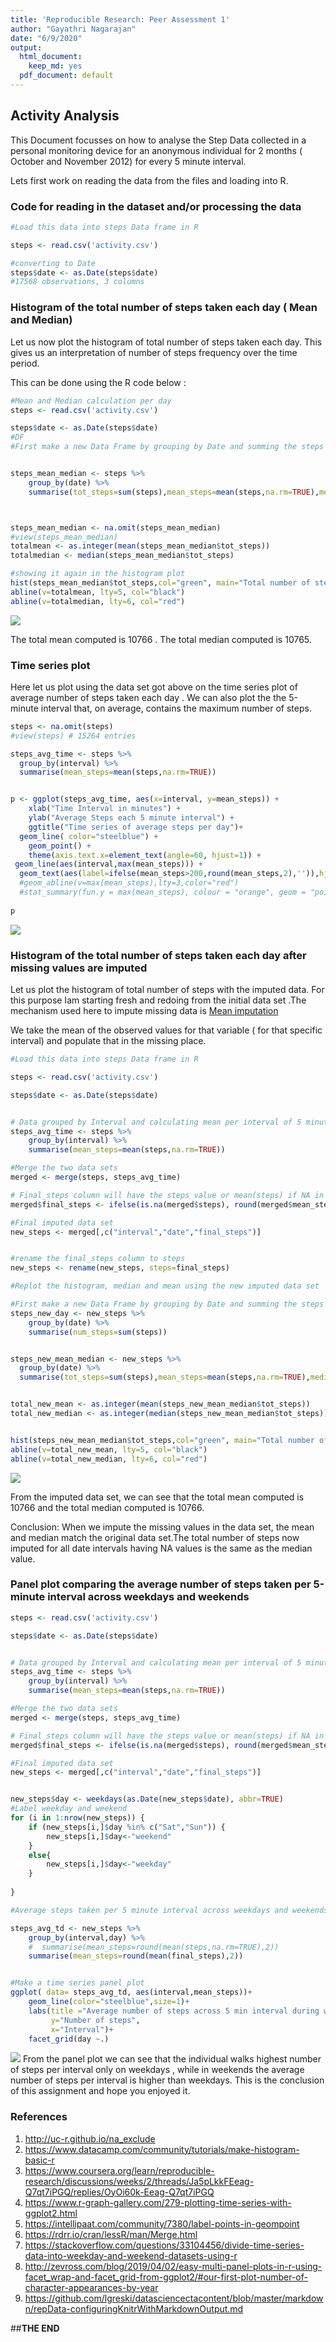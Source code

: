 ```yaml
---
title: 'Reproducible Research: Peer Assessment 1'
author: "Gayathri Nagarajan"
date: "6/9/2020"
output:
  html_document:
    keep_md: yes
  pdf_document: default
---
```





## Activity Analysis 

This Document focusses on how to analyse the Step Data collected in a personal monitoring device for an anonymous individual for 2 months ( October and November 2012) for every 5 minute interval.

Lets first work on reading the data from the files and loading into R.  

### Code for reading in the dataset and/or processing the data
 

```r
#Load this data into steps Data frame in R

steps <- read.csv('activity.csv')

#converting to Date
steps$date <- as.Date(steps$date)
#17568 observations, 3 columns
```

### Histogram of the total number of steps taken each day ( Mean and Median)
Let us now plot the histogram of total number of steps taken each day. This gives us an interpretation of number of steps frequency over the time period.

This can be done using the R code below :


```r
#Mean and Median calculation per day
steps <- read.csv('activity.csv')

steps$date <- as.Date(steps$date)
#DF
#First make a new Data Frame by grouping by Date and summing the steps per date


steps_mean_median <- steps %>%
    group_by(date) %>%
    summarise(tot_steps=sum(steps),mean_steps=mean(steps,na.rm=TRUE),median_steps= median(steps[steps>0]))



steps_mean_median <- na.omit(steps_mean_median)
#view(steps_mean_median)
totalmean <- as.integer(mean(steps_mean_median$tot_steps))
totalmedian <- median(steps_mean_median$tot_steps)

#showing it again in the histogram plot
hist(steps_mean_median$tot_steps,col="green", main="Total number of steps each day", xlab="Number of steps per day",border="blue", ylab="Frequency of Steps")
abline(v=totalmean, lty=5, col="black")   
abline(v=totalmedian, lty=6, col="red")  
```

![](PA1_template_files/figure-html/3_mean_median-1.png)<!-- -->

The total mean computed is 10766 .
The total  median computed is 10765.

### Time series plot

Here let us plot using the data set got above on the time series plot of average number of steps taken each day . We can also plot the the 5-minute interval that, on average, contains the maximum number of steps.


```r
steps <- na.omit(steps)
#view(steps) # 15264 entries 

steps_avg_time <- steps %>%
  group_by(interval) %>%
  summarise(mean_steps=mean(steps,na.rm=TRUE))


p <- ggplot(steps_avg_time, aes(x=interval, y=mean_steps)) +
    xlab("Time Interval in minutes") +
    ylab("Average Steps each 5 minute interval") +
    ggtitle("Time series of average steps per day")+
  geom_line( color="steelblue") + 
    geom_point() +
    theme(axis.text.x=element_text(angle=60, hjust=1)) +
 geom_line(aes(interval,max(mean_steps))) +
  geom_text(aes(label=ifelse(mean_steps>200,round(mean_steps,2),'')),hjust=0,vjust=0)
  #geom_abline(v=max(mean_steps),lty=3,color="red")
  #stat_summary(fun.y = max(mean_steps), colour = "orange", geom = "point", size = 5)
  
p
```

![](PA1_template_files/figure-html/4_5_time_Series-1.png)<!-- -->

### Histogram of the total number of steps taken each day after missing values are imputed
Let us plot the histogram of total number of steps  with the imputed data. For this purpose Iam starting fresh and redoing from the initial data set .The mechanism used here to impute missing data is [Mean imputation ][1]  

[1]:  https://lgreski.github.io/datasciencedepot/references/missingValueImputation-Gelman.PDF "Title" 

We take the mean of the observed values for that variable ( for that specific interval) and populate that in the missing place.



```r
#Load this data into steps Data frame in R

steps <- read.csv('activity.csv')

steps$date <- as.Date(steps$date)


# Data grouped by Interval and calculating mean per interval of 5 minutes
steps_avg_time <- steps %>%
    group_by(interval) %>%
    summarise(mean_steps=mean(steps,na.rm=TRUE))

#Merge the two data sets 
merged <- merge(steps, steps_avg_time)

# Final_steps column will have the steps value or mean(steps) if NA in initial data set
merged$final_steps <- ifelse(is.na(merged$steps), round(merged$mean_steps,2),merged$steps) #GN

#Final imputed data set
new_steps <- merged[,c("interval","date","final_steps")]


#rename the final_steps column to steps 
new_steps <- rename(new_steps, steps=final_steps)

#Replot the histogram, median and mean using the new imputed data set

#First make a new Data Frame by grouping by Date and summing the steps per date
steps_new_day <- new_steps %>%
    group_by(date) %>%
    summarise(num_steps=sum(steps))


steps_new_mean_median <- new_steps %>%
  group_by(date) %>%
  summarise(tot_steps=sum(steps),mean_steps=mean(steps,na.rm=TRUE),median_steps= median(steps[steps>0]))


total_new_mean <- as.integer(mean(steps_new_mean_median$tot_steps))
total_new_median <- as.integer(median(steps_new_mean_median$tot_steps))


hist(steps_new_mean_median$tot_steps,col="green", main="Total number of steps each day(Imputed)", xlab="Number of steps per day",border="blue", ylab="Frequency of Steps")
abline(v=total_new_mean, lty=5, col="black")   
abline(v=total_new_median, lty=6, col="red")  
```

![](PA1_template_files/figure-html/6_7_imput-1.png)<!-- -->


From the imputed data set, we can see that the total mean computed is 10766 and the total  median computed is 10766. 

Conclusion: When we impute the missing values in the data set, the mean and median match the original data set.The total number of steps now imputed for all date intervals having NA values is the same as the median value.


###  Panel plot comparing the average number of steps taken per 5-minute interval across weekdays and weekends


```r
steps <- read.csv('activity.csv')

steps$date <- as.Date(steps$date)


# Data grouped by Interval and calculating mean per interval of 5 minutes
steps_avg_time <- steps %>%
    group_by(interval) %>%
    summarise(mean_steps=mean(steps,na.rm=TRUE))

#Merge the two data sets 
merged <- merge(steps, steps_avg_time)

# Final_steps column will have the steps value or mean(steps) if NA in initial data set
merged$final_steps <- ifelse(is.na(merged$steps), round(merged$mean_steps,2),as.integer(merged$steps))

#Final imputed data set
new_steps <- merged[,c("interval","date","final_steps")]


new_steps$day <- weekdays(as.Date(new_steps$date), abbr=TRUE)
#Label weekday and weekend
for (i in 1:nrow(new_steps)) {                                     
    if (new_steps[i,]$day %in% c("Sat","Sun")) {            
        new_steps[i,]$day<-"weekend"                         
    }
    else{
        new_steps[i,]$day<-"weekday"                        
    }
    
}

#Average steps taken per 5 minute interval across weekdays and weekends

steps_avg_td <- new_steps %>%
    group_by(interval,day) %>%
    #  summarise(mean_steps=round(mean(steps,na.rm=TRUE),2))
    summarise(mean_steps=round(mean(final_steps),2))


#Make a time series panel plot
ggplot( data= steps_avg_td, aes(interval,mean_steps))+
    geom_line(color="steelblue",size=1)+
    labs(title ="Average number of steps across 5 min interval during weekdays and weekends ",
         y="Number of steps",
         x="Interval")+
    facet_grid(day ~.)
```

![](PA1_template_files/figure-html/panel-1.png)<!-- -->
From the panel plot we can see that the individual walks highest number of steps per interval only on weekdays , while in weekends the average number of steps per interval is higher than weekdays.
This is the conclusion of this assignment and hope you enjoyed it.

###  References
1.  http://uc-r.github.io/na_exclude
2.  https://www.datacamp.com/community/tutorials/make-histogram-basic-r
3.  https://www.coursera.org/learn/reproducible-research/discussions/weeks/2/threads/Ja5pLkkFEeag-Q7qt7iPGQ/replies/OyOi60k-Eeag-Q7qt7iPGQ
4.  https://www.r-graph-gallery.com/279-plotting-time-series-with-ggplot2.html
5.  https://intellipaat.com/community/7380/label-points-in-geompoint
6.  https://rdrr.io/cran/lessR/man/Merge.html
7.  https://stackoverflow.com/questions/33104456/divide-time-series-data-into-weekday-and-weekend-datasets-using-r
8.  http://zevross.com/blog/2019/04/02/easy-multi-panel-plots-in-r-using-facet_wrap-and-facet_grid-from-ggplot2/#our-first-plot-number-of-character-appearances-by-year
9.  https://github.com/lgreski/datasciencectacontent/blob/master/markdown/repData-configuringKnitrWithMarkdownOutput.md



##**THE END**
